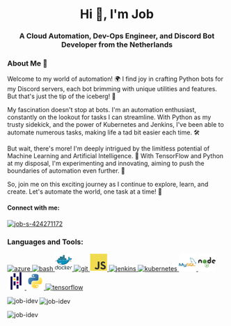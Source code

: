 <h1 align="center">Hi 👋, I'm Job</h1>
<h3 align="center">A Cloud Automation, Dev-Ops Engineer, and Discord Bot Developer from the Netherlands</h3>

<h3 align="left">About Me 🚀</h3>
<p align="left">Welcome to my world of automation! 🌍 I find joy in crafting Python bots for my Discord servers, each bot brimming with unique utilities and features. But that's just the tip of the iceberg! 🧊</p>

<p align="left">My fascination doesn't stop at bots. I'm an automation enthusiast, constantly on the lookout for tasks I can streamline. With Python as my trusty sidekick, and the power of Kubernetes and Jenkins, I've been able to automate numerous tasks, making life a tad bit easier each time. 🛠️</p>

<p align="left">But wait, there's more! I'm deeply intrigued by the limitless potential of Machine Learning and Artificial Intelligence. 🤖 With TensorFlow and Python at my disposal, I'm experimenting and innovating, aiming to push the boundaries of automation even further. 🧪</p>

<p align="left">So, join me on this exciting journey as I continue to explore, learn, and create. Let's automate the world, one task at a time! 🌟</p>

<h4 align="left">Connect with me:</h4>
<p align="left">
<a href="https://linkedin.com/in/job-s-424271172" target="blank"><img align="center" src="https://raw.githubusercontent.com/rahuldkjain/github-profile-readme-generator/master/src/images/icons/Social/linked-in-alt.svg" alt="job-s-424271172" height="20" width="40" /></a>
</p>

<h3 align="left">Languages and Tools:</h3>
<p align="left"> <a href="https://azure.microsoft.com/en-in/" target="_blank" rel="noreferrer"> <img src="https://www.vectorlogo.zone/logos/microsoft_azure/microsoft_azure-icon.svg" alt="azure" width="40" height="40"/> </a><a href="https://www.gnu.org/software/bash/" target="_blank" rel="noreferrer"> <img src="https://www.vectorlogo.zone/logos/gnu_bash/gnu_bash-icon.svg" alt="bash" width="40" height="40"/> </a><a href="https://www.docker.com/" target="_blank" rel="noreferrer"> <img src="https://raw.githubusercontent.com/devicons/devicon/master/icons/docker/docker-original-wordmark.svg" alt="docker" width="40" height="40"/> </a><a href="https://git-scm.com/" target="_blank" rel="noreferrer"> <img src="https://www.vectorlogo.zone/logos/git-scm/git-scm-icon.svg" alt="git" width="40" height="40"/> </a><a href="https://developer.mozilla.org/en-US/docs/Web/JavaScript" target="_blank" rel="noreferrer"> <img src="https://raw.githubusercontent.com/devicons/devicon/master/icons/javascript/javascript-original.svg" alt="javascript" width="40" height="40"/> </a><a href="https://www.jenkins.io" target="_blank" rel="noreferrer"> <img src="https://www.vectorlogo.zone/logos/jenkins/jenkins-icon.svg" alt="jenkins" width="40" height="40"/> </a><a href="https://kubernetes.io" target="_blank" rel="noreferrer"> <img src="https://www.vectorlogo.zone/logos/kubernetes/kubernetes-icon.svg" alt="kubernetes" width="40" height="40"/> </a><a href="https://www.mysql.com/" target="_blank" rel="noreferrer"> <img src="https://raw.githubusercontent.com/devicons/devicon/master/icons/mysql/mysql-original-wordmark.svg" alt="mysql" width="40" height="40"/> </a><a href="https://nodejs.org" target="_blank" rel="noreferrer"> <img src="https://raw.githubusercontent.com/devicons/devicon/master/icons/nodejs/nodejs-original-wordmark.svg" alt="nodejs" width="40" height="40"/> </a><a href="https://pandas.pydata.org/" target="_blank" rel="noreferrer"> <img src="https://raw.githubusercontent.com/devicons/devicon/2ae2a900d2f041da66e950e4d48052658d850630/icons/pandas/pandas-original.svg" alt="pandas" width="40" height="40"/> </a><a href="https://www.python.org" target="_blank" rel="noreferrer"> <img src="https://raw.githubusercontent.com/devicons/devicon/master/icons/python/python-original.svg" alt="python" width="40" height="40"/> </a><a href="https://www.tensorflow.org" target="_blank" rel="noreferrer"> <img src="https://www.vectorlogo.zone/logos/tensorflow/tensorflow-icon.svg" alt="tensorflow" width="40" height="40"/> </a> </p>

<p><img align="left" src="https://github-readme-stats.vercel.app/api/top-langs?username=job-idev&show_icons=true&locale=en&layout=compact" alt="job-idev" /></p>

<p> <img align="center" src="https://github-readme-stats.vercel.app/api?username=job-idev&show_icons=true&locale=en" alt="job-idev" /></p>

<p align="left"> <img src="https://komarev.com/ghpvc/?username=job-idev&label=Profile%20views&color=0e75b6&style=flat" alt="job-idev" /> </p>
